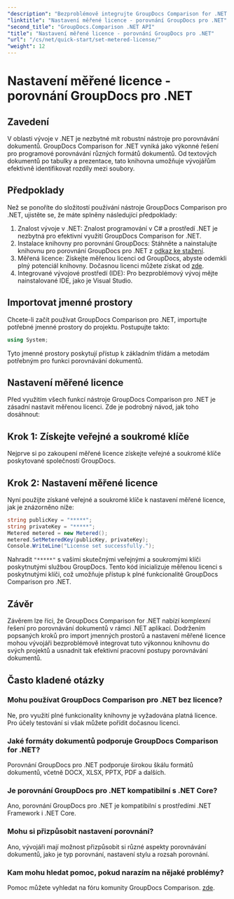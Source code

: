 ```yaml
---
"description": "Bezproblémově integrujte GroupDocs Comparison for .NET do svých .NET projektů pro efektivní pracovní postupy porovnávání dokumentů."
"linktitle": "Nastavení měřené licence - porovnání GroupDocs pro .NET"
"second_title": "GroupDocs.Comparison .NET API"
"title": "Nastavení měřené licence - porovnání GroupDocs pro .NET"
"url": "/cs/net/quick-start/set-metered-license/"
"weight": 12
---
```


# Nastavení měřené licence - porovnání GroupDocs pro .NET

## Zavedení
V oblasti vývoje v .NET je nezbytné mít robustní nástroje pro porovnávání dokumentů. GroupDocs Comparison for .NET vyniká jako výkonné řešení pro programové porovnávání různých formátů dokumentů. Od textových dokumentů po tabulky a prezentace, tato knihovna umožňuje vývojářům efektivně identifikovat rozdíly mezi soubory.
## Předpoklady
Než se ponoříte do složitostí používání nástroje GroupDocs Comparison pro .NET, ujistěte se, že máte splněny následující předpoklady:
1. Znalost vývoje v .NET: Znalost programování v C# a prostředí .NET je nezbytná pro efektivní využití GroupDocs Comparison for .NET.
2. Instalace knihovny pro porovnání GroupDocs: Stáhněte a nainstalujte knihovnu pro porovnání GroupDocs pro .NET z [odkaz ke stažení](https://releases.groupdocs.com/comparison/net/).
3. Měřená licence: Získejte měřenou licenci od GroupDocs, abyste odemkli plný potenciál knihovny. Dočasnou licenci můžete získat od [zde](https://purchase.groupdocs.com/temporary-license/).
4. Integrované vývojové prostředí (IDE): Pro bezproblémový vývoj mějte nainstalované IDE, jako je Visual Studio.

## Importovat jmenné prostory
Chcete-li začít používat GroupDocs Comparison pro .NET, importujte potřebné jmenné prostory do projektu. Postupujte takto:

```csharp
using System;
```
Tyto jmenné prostory poskytují přístup k základním třídám a metodám potřebným pro funkci porovnávání dokumentů.
## Nastavení měřené licence
Před využitím všech funkcí nástroje GroupDocs Comparison pro .NET je zásadní nastavit měřenou licenci. Zde je podrobný návod, jak toho dosáhnout:
## Krok 1: Získejte veřejné a soukromé klíče
Nejprve si po zakoupení měřené licence získejte veřejné a soukromé klíče poskytované společností GroupDocs.
## Krok 2: Nastavení měřené licence
Nyní použijte získané veřejné a soukromé klíče k nastavení měřené licence, jak je znázorněno níže:
```csharp
string publicKey = "*****";
string privateKey = "*****";
Metered metered = new Metered();
metered.SetMeteredKey(publicKey, privateKey);
Console.WriteLine("License set successfully.");
```
Nahradit `"*****"` s vašimi skutečnými veřejnými a soukromými klíči poskytnutými službou GroupDocs. Tento kód inicializuje měřenou licenci s poskytnutými klíči, což umožňuje přístup k plné funkcionalitě GroupDocs Comparison pro .NET.

## Závěr
Závěrem lze říci, že GroupDocs Comparison for .NET nabízí komplexní řešení pro porovnávání dokumentů v rámci .NET aplikací. Dodržením popsaných kroků pro import jmenných prostorů a nastavení měřené licence mohou vývojáři bezproblémově integrovat tuto výkonnou knihovnu do svých projektů a usnadnit tak efektivní pracovní postupy porovnávání dokumentů.
## Často kladené otázky
### Mohu používat GroupDocs Comparison pro .NET bez licence?
Ne, pro využití plné funkcionality knihovny je vyžadována platná licence. Pro účely testování si však můžete pořídit dočasnou licenci.
### Jaké formáty dokumentů podporuje GroupDocs Comparison for .NET?
Porovnání GroupDocs pro .NET podporuje širokou škálu formátů dokumentů, včetně DOCX, XLSX, PPTX, PDF a dalších.
### Je porovnání GroupDocs pro .NET kompatibilní s .NET Core?
Ano, porovnání GroupDocs pro .NET je kompatibilní s prostředími .NET Framework i .NET Core.
### Mohu si přizpůsobit nastavení porovnání?
Ano, vývojáři mají možnost přizpůsobit si různé aspekty porovnávání dokumentů, jako je typ porovnání, nastavení stylu a rozsah porovnání.
### Kam mohu hledat pomoc, pokud narazím na nějaké problémy?
Pomoc můžete vyhledat na fóru komunity GroupDocs Comparison. [zde](https://forum.groupdocs.com/c/comparison/12).
